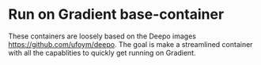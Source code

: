 # Run on Gradient base-container

These containers are loosely based on the Deepo images https://github.com/ufoym/deepo. The goal is make a streamlined container with all the capablities to quickly get running on Gradient.

